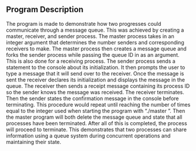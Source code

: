 ## Program Description
The program is made to demonstrate how two progresses could communicate through a message queue. This was achieved by creating a master, receiver, and sender process. The master process takes in an integer argument that determines the number senders and corresponding receivers to make. The master process then creates a message queue and forks the sender process while passing the queue ID in as an argument. This is also done for a receiving process. The sender process sends a statement to the console about its initialization. It then prompts the user to type a message that it will send over to the receiver. Once the message is sent the receiver declares its initialization and displays the message in the queue. The receiver then sends a receipt message containing its process ID so the sender knows the message was received. The receiver terminates. Then the sender states the confirmation message in the console before terminating. This procedure would repeat until reaching the number of times equal to the integer used when starting the program with “./master <integer>”. Then the master program will both delete the message queue and state that all processes have been terminated. After all of this is completed, the process will proceed to terminate. This demonstrates that two processes can share information using a queue system during concurrent operations and maintaining their state.
